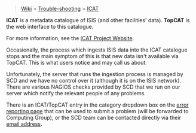 > [Wiki](Home) > [Trouble-shooting](trouble-shooting-pages) > [ICAT](ICAT-Troubleshooting)

**ICAT** is a metadata catalogue of ISIS (and other facilities' data).  **TopCAT** is the web interface to this catalogue.

For more information, see the [ICAT Project Website](https://icatproject.org/).

Occasionally, the process which ingests ISIS data into the ICAT catalogue stops and the main symptom of this is that new data isn't available via TopCAT.  This is what users notice and may call us about.

Unfortunately, the server that runs the ingestion process is managed by SCD and we have no control over it (although it is on the ISIS network).  There are various NAGIOS checks provided by SCD that we run on our server which notify the relevant people of any problems.

There is an ICAT/TopCAT entry in the category dropdown box on the [error reporting page](http://sparrowhawk.nd.rl.ac.uk/footprints/) that can be used to submit a problem (will be forwarded to Computing Group), or the SCD team can be contacted directly via their [email address](mailto:isisdata@stfc.ac.uk).